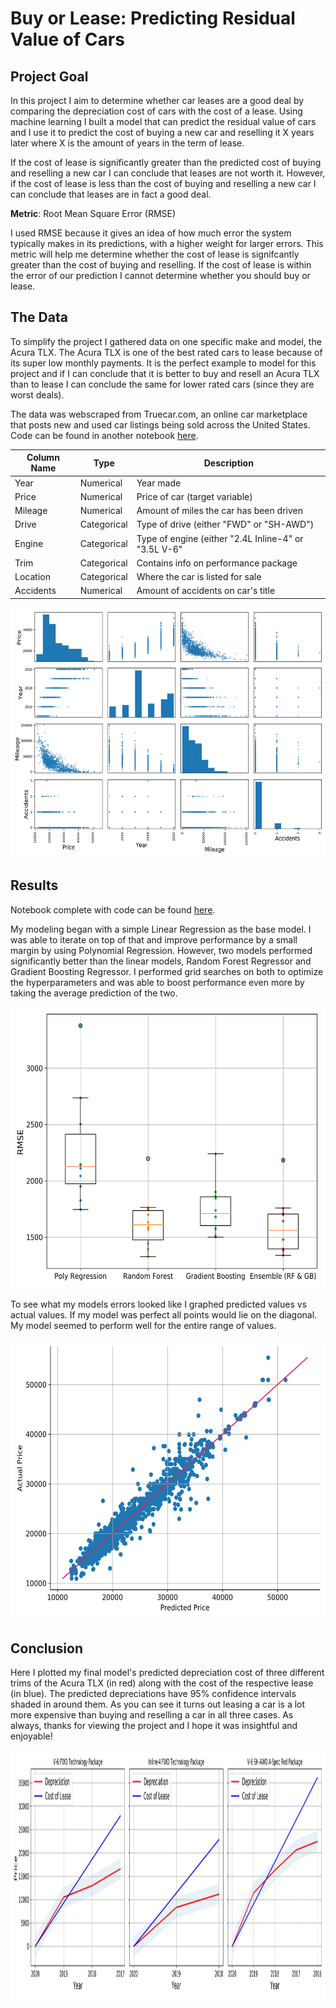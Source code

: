 # Buy or Lease: Predicting Residual Value of Cars

## Project Goal

In this project I aim to determine whether car leases are a good deal by comparing the depreciation cost of cars with the cost of a lease. Using machine learning I built a model that can predict the residual value of cars and I use it to predict the cost of buying a new car and reselling it X years later where X is the amount of years in the term of lease.

If the cost of lease is significantly greater than the predicted cost of buying and reselling a new car I can conclude that leases are not worth it.  However, if the cost of lease is less than the cost of buying and reselling a new car I can conclude that leases are in fact a good deal.

**Metric**: Root Mean Square Error (RMSE)

I used RMSE because it gives an idea of how much error the system typically makes in its predictions, with a higher weight for larger errors. This metric will help me determine whether the cost of lease is signifcantly greater than the cost of buying and reselling.  If the cost of lease is within the error of our prediction I cannot determine whether you should buy or lease.

## The Data

To simplify the project I gathered data on one specific make and model, the Acura TLX.  The Acura TLX is one of the best rated cars to lease because of its super low monthly payments.  It is the perfect example to model for this project and if I can conclude that it is better to buy and resell an Acura TLX than to lease I can conclude the same for lower rated cars (since they are worst deals).

The data was webscraped from Truecar.com, an online car marketplace that posts new and used car listings being sold across the United States. Code can be found in another notebook [here](https://github.com/lukenew2/car-leases/blob/master/collect_data_webscraping.ipynb). 

| Column Name | Type | Description | 
| --- | --- | --- |
| Year | Numerical | Year made |
| Price | Numerical | Price of car (target variable) |
| Mileage | Numerical | Amount of miles the car has been driven |
| Drive | Categorical | Type of drive (either "FWD" or "SH-AWD") |
| Engine | Categorical | Type of engine (either "2.4L Inline-4" or "3.5L V-6" |
| Trim | Categorical | Contains info on performance package |
| Location | Categorical | Where the car is listed for sale |
| Accidents | Numerical | Amount of accidents on car's title |


<p align="center"> 
<img src="images/scatter_matrix_plot.png" width="600" height="400"/>
</p>

## Results

Notebook complete with code can be found [here](https://github.com/lukenew2/car-leases/blob/master/buy_or_lease.ipynb).

My modeling began with a simple Linear Regression as the base model.  I was able to iterate on top of that and improve performance by a small margin by using Polynomial Regression.  However, two models performed significantly better than the linear models, Random Forest Regressor and Gradient Boosting Regressor.  I performed grid searches on both to optimize the hyperparameters and was able to boost performance even more by taking the average prediction of the two.  

<p align="center"> 
<img src="images/best_models_box_plot_scores.png" width="600" height="450"/>
</p>

To see what my models errors looked like I graphed predicted values vs actual values. If my model was perfect all points would lie on the diagonal.  My model seemed to perform well for the entire range of values.  

<p align="center"> 
<img src="images/actual_vs_predicted_price.png" width="600" height="450"/>
</p>

## Conclusion

Here I plotted my final model's predicted depreciation cost of three different trims of the Acura TLX (in red) along with the cost of the respective lease (in blue).  The predicted depreciations have 95% confidence intervals shaded in around them.  As you can see it turns out leasing a car is a lot more expensive than buying and reselling a car in all three cases.  As always, thanks for viewing the project and I hope it was insightful and enjoyable!

<p align="center"> 
<img align="center" src="images/depreciation_vs_cost_of_lease.png" width="1300" height="400"/>
</p>